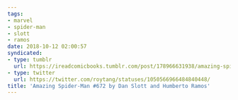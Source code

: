 ```yaml
---
tags:
- marvel
- spider-man
- slott
- ramos
date: 2018-10-12 02:00:57
syndicated:
- type: tumblr
  url: https://ireadcomicbooks.tumblr.com/post/178966631938/amazing-spider-man-672-written-by-dan-slott-art
- type: twitter
  url: https://twitter.com/roytang/statuses/1050566966484840448/
title: 'Amazing Spider-Man #672 by Dan Slott and Humberto Ramos'
---
```

